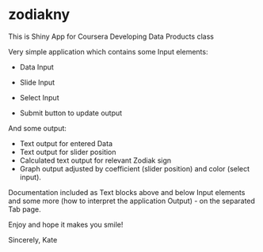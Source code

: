 # zodiakny
This is Shiny App for Coursera Developing Data Products class

Very simple application which contains some Input elements:

- Data Input
- Slide Input
- Select Input

- Submit button to update output

And some output:
- Text output for entered Data 
- Text output for slider position
- Calculated text output for relevant Zodiak sign
- Graph output adjusted by coefficient (slider position) and color (select input).

Documentation included as Text blocks above and below Input elements 
and some more (how to interpret the application Output) - on the separated Tab page.

Enjoy and hope it makes you smile!

Sincerely,
Kate
